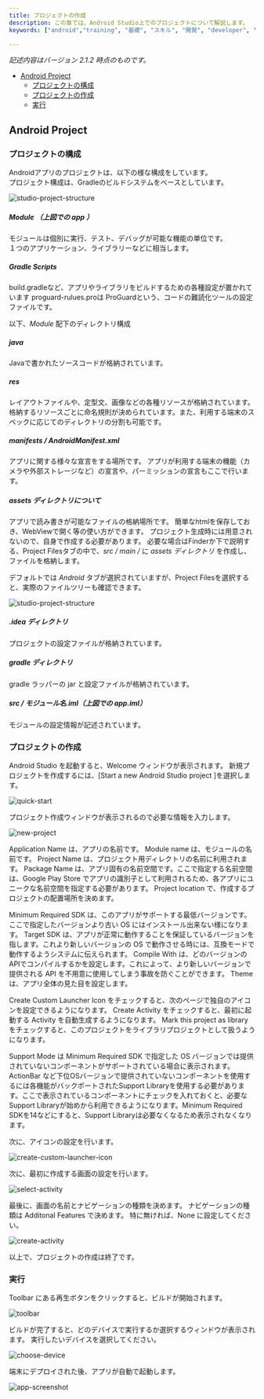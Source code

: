 ```yaml
---
title: プロジェクトの作成
description: この章では、Android Studio上でのプロジェクトについて解説します。
keywords: ["android","training", "基礎", "スキル", "開発", "developer", "プログラミング", "AndroidStudio", "プロジェクト", "作成"]

---
```


_記述内容はバージョン 2.1.2 時点のものです。_

- [Android Project](#android-project)
	- [プロジェクトの構成](#プロジェクトの構成)
	- [プロジェクトの作成](#プロジェクトの作成)
	- [実行](#実行)

## Android Project

### プロジェクトの構成

Androidアプリのプロジェクトは、以下の様な構成をしています。  
プロジェクト構成は、Gradleのビルドシステムをベースとしています。

![studio-project-structure]({{site.baseurl}}/assets/01-03/studio-project1.png)

##### _Module （上図での app ）_  
モジュールは個別に実行、テスト、デバッグが可能な機能の単位です。  
１つのアプリケーション、ライブラリーなどに相当します。

##### _Gradle Scripts_
build.gradleなど、アプリやライブラリをビルドするための各種設定が置かれています
proguard-rulues.proは ProGuardという、コードの難読化ツールの設定ファイルです。

以下、_Module_ 配下のディレクトリ構成 

##### _java_  
Javaで書かれたソースコードが格納されています。  

##### _res_  
レイアウトファイルや、定型文、画像などの各種リソースが格納されています。 格納するリソースごとに命名規則が決められています。また、利用する端末のスペックに応じてのディレクトリの分割も可能です。 

##### _manifests / AndroidManifest.xml_  
アプリに関する様々な宣言をする場所です。 アプリが利用する端末の機能（カメラや外部ストレージなど）の宣言や、パーミッションの宣言もここで行います。  


##### assets ディレクトリについて  
アプリで読み書きが可能なファイルの格納場所です。 簡単なhtmlを保存しておき、WebViewで開く等の使い方ができます。
プロジェクト生成時には用意されないので、自身で作成する必要があります。
必要な場合はFinderか下で説明する、Project Filesタブの中で、_src / main /_ に _assets ディレクトリ_ を作成し、ファイルを格納します。


デフォルトでは _Android_ タブが選択されていますが、Project Filesを選択すると、実際のファイルツリーも確認できます。

![studio-project-structure]({{site.baseurl}}/assets/01-03/studio-project1-2.png)

##### _.idea ディレクトリ_  
プロジェクトの設定ファイルが格納されています。

##### _gradle ディレクトリ_  
gradle ラッパーの jar と設定ファイルが格納されています。

##### _src / モジュール名.iml（上図での app.iml）_  
モジュールの設定情報が記述されています。


### プロジェクトの作成

Android Studio を起動すると、Welcome ウィンドウが表示されます。
新規プロジェクトを作成するには、[Start a new Android Studio project ]を選択します。

![quick-start]({{site.baseurl}}/assets/01-03/studio-project2.png)

プロジェクト作成ウィンドウが表示されるので必要な情報を入力します。

![new-project]({{site.baseurl}}/assets/01-03/studio-project3.png)

Application Name は、アプリの名前です。
Module name は、モジュールの名前です。
Project Name は、プロジェクト用ディレクトリの名前に利用されます。
Package Name は、アプリ固有の名前空間です。ここで指定する名前空間は、Google Play Store でアプリの識別子として利用されるため、各アプリにユニークな名前空間を指定する必要があります。
Project location で、作成するプロジェクトの配置場所を決めます。

Minimum Required SDK は、このアプリがサポートする最低バージョンです。ここで指定したバージョンより古い OS にはインストール出来ない様になります。
Target SDK は、アプリが正常に動作することを保証しているバージョンを指します。これより新しいバージョンの OS で動作させる時には、互換モードで動作するようシステムに伝えられます。
Compile With は、どのバージョンのAPIでコンパイルするかを設定します。これによって、より新しいバージョンで提供される API を不用意に使用してしまう事故を防ぐことができます。
Theme は、アプリ全体の見た目を設定します。

Create Custom Launcher Icon をチェックすると、次のページで独自のアイコンを設定できるようになります。
Create Activity をチェックすると、最初に起動する Activity を自動生成するようになります。
Mark this project as library をチェックすると、このプロジェクトをライブラリプロジェクトとして扱うようになります。  

Support Mode は Minimum Required SDK で指定した OS バージョンでは提供されていないコンポーネントがサポートされている場合に表示されます。
ActionBar など下位OSバージョンで提供されていないコンポーネントを使用するには各機能がバックポートされたSupport Libraryを使用する必要があります。ここで表示されているコンポーネントにチェックを入れておくと、必要なSupport Libraryが始めから利用できるようになります。Minimum Required SDKを14などにすると、Support Libraryは必要なくなるため表示されなくなります。

次に、アイコンの設定を行います。

![create-custom-launcher-icon]({{site.baseurl}}/assets/01-03/studio-project4.png)

次に、最初に作成する画面の設定を行います。

![select-activity]({{site.baseurl}}/assets/01-03/studio-project5.png)


最後に、画面の名前とナビゲーションの種類を決めます。
ナビゲーションの種類は Additonal Features で決めます。
特に無ければ、None に設定してください。

![create-activity]({{site.baseurl}}/assets/01-03/studio-project6.png)

以上で、プロジェクトの作成は終了です。

### 実行

Toolbar にある再生ボタンをクリックすると、ビルドが開始されます。

![toolbar]({{site.baseurl}}/assets/01-03/studio-toolbar.png)

ビルドが完了すると、どのデバイスで実行するか選択するウィンドウが表示されます。
実行したいデバイスを選択してください。

![choose-device]({{site.baseurl}}/assets/01-03/studio-choose-device.png)

端末にデプロイされた後、アプリが自動で起動します。

![app-screenshot]({{site.baseurl}}/assets/01-03/studio-app-screenshot.png)
